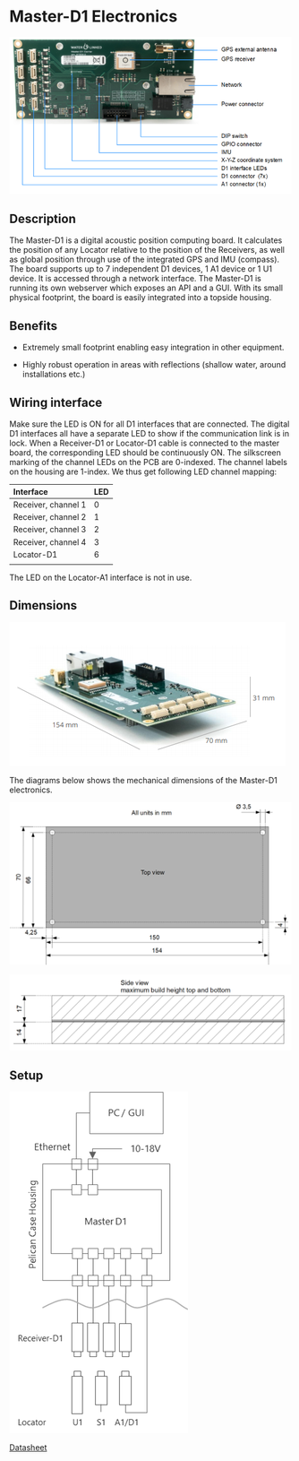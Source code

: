 # Master-D1 Electronics

![master_components](img/master_components.png)

## Description

The Master-D1 is a digital acoustic position computing board. It calculates the position of any Locator relative to the position of the Receivers, as well as global position through use of the integrated GPS and IMU (compass). The board supports up to 7 independent D1 devices, 1 A1 device or 1 U1 device. It is accessed through a network interface. The Master-D1 is running its own webserver which exposes an API and a GUI. With its small physical footprint, the board is easily integrated into a topside housing.

## Benefits

* Extremely small footprint enabling easy integration in other equipment.

* Highly robust operation in areas with reflections (shallow water, around installations etc.)

## Wiring interface

Make sure the LED is ON for all D1 interfaces that are connected. The digital D1 interfaces all have a separate LED to show if the communication link is in lock. When a Receiver-D1 or Locator-D1 cable is connected to the master board, the corresponding LED should be continuously ON. The silkscreen marking of the channel LEDs on the PCB are 0-indexed. The channel labels on the housing are 1-index. We thus get following LED channel mapping:

| Interface           | LED |
| :------------------ | :-- |
| Receiver, channel 1 | 0   |
| Receiver, channel 2 | 1   |
| Receiver, channel 3 | 2   |
| Receiver, channel 4 | 3   |
| Locator-D1          | 6   |
|   |   |


The LED on the Locator-A1 interface is not in use.

## Dimensions

![master_dimensions](img/master_dimensions.png)

The diagrams below shows the mechanical dimensions of the Master-D1 electronics.

![master_dimensions_top](img/master_dimensions_top.png)

![master_dimensions_side](img/master_dimensions_side.png)

## Setup

![system_setup](img/system_setup.png)

[Datasheet](https://www.waterlinked.com/datasheets/master-d1/)